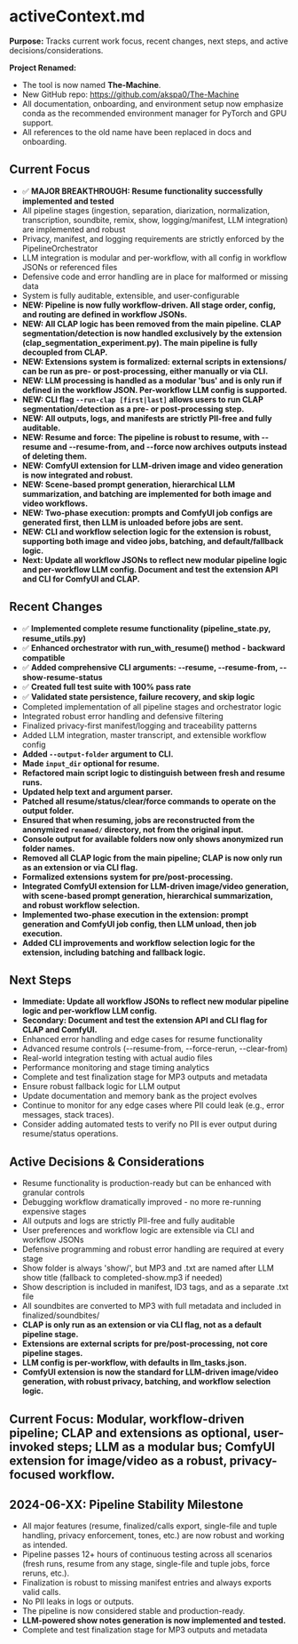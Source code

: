 # activeContext.md

**Purpose:**
Tracks current work focus, recent changes, next steps, and active decisions/considerations.

**Project Renamed:**
- The tool is now named **The-Machine**.
- New GitHub repo: https://github.com/akspa0/The-Machine
- All documentation, onboarding, and environment setup now emphasize conda as the recommended environment manager for PyTorch and GPU support.
- All references to the old name have been replaced in docs and onboarding.

## Current Focus

- ✅ **MAJOR BREAKTHROUGH: Resume functionality successfully implemented and tested**
- All pipeline stages (ingestion, separation, diarization, normalization, transcription, soundbite, remix, show, logging/manifest, LLM integration) are implemented and robust
- Privacy, manifest, and logging requirements are strictly enforced by the PipelineOrchestrator
- LLM integration is modular and per-workflow, with all config in workflow JSONs or referenced files
- Defensive code and error handling are in place for malformed or missing data
- System is fully auditable, extensible, and user-configurable
- **NEW: Pipeline is now fully workflow-driven. All stage order, config, and routing are defined in workflow JSONs.**
- **NEW: All CLAP logic has been removed from the main pipeline. CLAP segmentation/detection is now handled exclusively by the extension (clap_segmentation_experiment.py). The main pipeline is fully decoupled from CLAP.**
- **NEW: Extensions system is formalized: external scripts in extensions/ can be run as pre- or post-processing, either manually or via CLI.**
- **NEW: LLM processing is handled as a modular 'bus' and is only run if defined in the workflow JSON. Per-workflow LLM config is supported.**
- **NEW: CLI flag `--run-clap [first|last]` allows users to run CLAP segmentation/detection as a pre- or post-processing step.**
- **NEW: All outputs, logs, and manifests are strictly PII-free and fully auditable.**
- **NEW: Resume and force: The pipeline is robust to resume, with --resume and --resume-from, and --force now archives outputs instead of deleting them.**
- **NEW: ComfyUI extension for LLM-driven image and video generation is now integrated and robust.**
- **NEW: Scene-based prompt generation, hierarchical LLM summarization, and batching are implemented for both image and video workflows.**
- **NEW: Two-phase execution: prompts and ComfyUI job configs are generated first, then LLM is unloaded before jobs are sent.**
- **NEW: CLI and workflow selection logic for the extension is robust, supporting both image and video jobs, batching, and default/fallback logic.**
- **Next: Update all workflow JSONs to reflect new modular pipeline logic and per-workflow LLM config. Document and test the extension API and CLI for ComfyUI and CLAP.**

## Recent Changes

- ✅ **Implemented complete resume functionality (pipeline_state.py, resume_utils.py)**
- ✅ **Enhanced orchestrator with run_with_resume() method - backward compatible**
- ✅ **Added comprehensive CLI arguments: --resume, --resume-from, --show-resume-status**
- ✅ **Created full test suite with 100% pass rate**
- ✅ **Validated state persistence, failure recovery, and skip logic**
- Completed implementation of all pipeline stages and orchestrator logic
- Integrated robust error handling and defensive filtering
- Finalized privacy-first manifest/logging and traceability patterns
- Added LLM integration, master transcript, and extensible workflow config
- **Added `--output-folder` argument to CLI.**
- **Made `input_dir` optional for resume.**
- **Refactored main script logic to distinguish between fresh and resume runs.**
- **Updated help text and argument parser.**
- **Patched all resume/status/clear/force commands to operate on the output folder.**
- **Ensured that when resuming, jobs are reconstructed from the anonymized `renamed/` directory, not from the original input.**
- **Console output for available folders now only shows anonymized run folder names.**
- **Removed all CLAP logic from the main pipeline; CLAP is now only run as an extension or via CLI flag.**
- **Formalized extensions system for pre/post-processing.**
- **Integrated ComfyUI extension for LLM-driven image/video generation, with scene-based prompt generation, hierarchical summarization, and robust workflow selection.**
- **Implemented two-phase execution in the extension: prompt generation and ComfyUI job config, then LLM unload, then job execution.**
- **Added CLI improvements and workflow selection logic for the extension, including batching and fallback logic.**

## Next Steps

- **Immediate: Update all workflow JSONs to reflect new modular pipeline logic and per-workflow LLM config.**
- **Secondary: Document and test the extension API and CLI flag for CLAP and ComfyUI.**
- Enhanced error handling and edge cases for resume functionality
- Advanced resume controls (--resume-from, --force-rerun, --clear-from)
- Real-world integration testing with actual audio files
- Performance monitoring and stage timing analytics
- Complete and test finalization stage for MP3 outputs and metadata
- Ensure robust fallback logic for LLM output
- Update documentation and memory bank as the project evolves
- Continue to monitor for any edge cases where PII could leak (e.g., error messages, stack traces).
- Consider adding automated tests to verify no PII is ever output during resume/status operations.

## Active Decisions & Considerations

- Resume functionality is production-ready but can be enhanced with granular controls
- Debugging workflow dramatically improved - no more re-running expensive stages
- All outputs and logs are strictly PII-free and fully auditable
- User preferences and workflow logic are extensible via CLI and workflow JSONs
- Defensive programming and robust error handling are required at every stage
- Show folder is always 'show/', but MP3 and .txt are named after LLM show title (fallback to completed-show.mp3 if needed)
- Show description is included in manifest, ID3 tags, and as a separate .txt file
- All soundbites are converted to MP3 with full metadata and included in finalized/soundbites/
- **CLAP is only run as an extension or via CLI flag, not as a default pipeline stage.**
- **Extensions are external scripts for pre/post-processing, not core pipeline stages.**
- **LLM config is per-workflow, with defaults in llm_tasks.json.**
- **ComfyUI extension is now the standard for LLM-driven image/video generation, with robust privacy, batching, and workflow selection logic.**

## Current Focus: Modular, workflow-driven pipeline; CLAP and extensions as optional, user-invoked steps; LLM as a modular bus; ComfyUI extension for image/video as a robust, privacy-focused workflow.

## 2024-06-XX: Pipeline Stability Milestone
- All major features (resume, finalized/calls export, single-file and tuple handling, privacy enforcement, tones, etc.) are now robust and working as intended.
- Pipeline passes 12+ hours of continuous testing across all scenarios (fresh runs, resume from any stage, single-file and tuple jobs, force reruns, etc.).
- Finalization is robust to missing manifest entries and always exports valid calls.
- No PII leaks in logs or outputs.
- The pipeline is now considered stable and production-ready.
- **LLM-powered show notes generation is now implemented and tested.**
- Complete and test finalization stage for MP3 outputs and metadata 